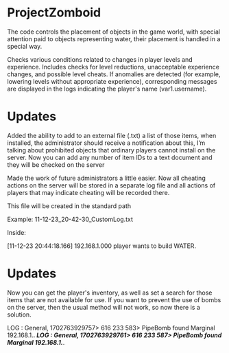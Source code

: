 # ProjectZomboid
The code controls the placement of objects in the game world, with special attention paid to objects representing water, their placement is handled in a special way.

Checks various conditions related to changes in player levels and experience. Includes checks for level reductions, unacceptable experience changes, and possible level cheats.
If anomalies are detected (for example, lowering levels without appropriate experience), corresponding messages are displayed in the logs indicating the player's name (var1.username).

# Updates
Added the ability to add to an external file (.txt) a list of those items, when installed, the administrator should receive a notification about this, I’m talking about prohibited objects that ordinary players cannot install on the server.
Now you can add any number of item IDs to a text document and they will be checked on the server

Made the work of future administrators a little easier.
Now all cheating actions on the server will be stored in a separate log file and all actions of players that may indicate cheating will be recorded there.

This file will be created in the standard path

Example:
11-12-23_20-42-30_CustomLog.txt

Inside:

[11-12-23 20:44:18.166] <BUILD> 192.168.1.000 player wants to build WATER.

# Updates
Now you can get the player's inventory, as well as set a search for those items that are not available for use.
If you want to prevent the use of bombs on the server, then the usual method will not work, so now there is a solution.

LOG  : General, 1702763929757> 616 233 583> PipeBomb found Marginal 192.168.1.***.
LOG  : General, 1702763929761> 616 233 587> PipeBomb found Marginal 192.168.1.***.
